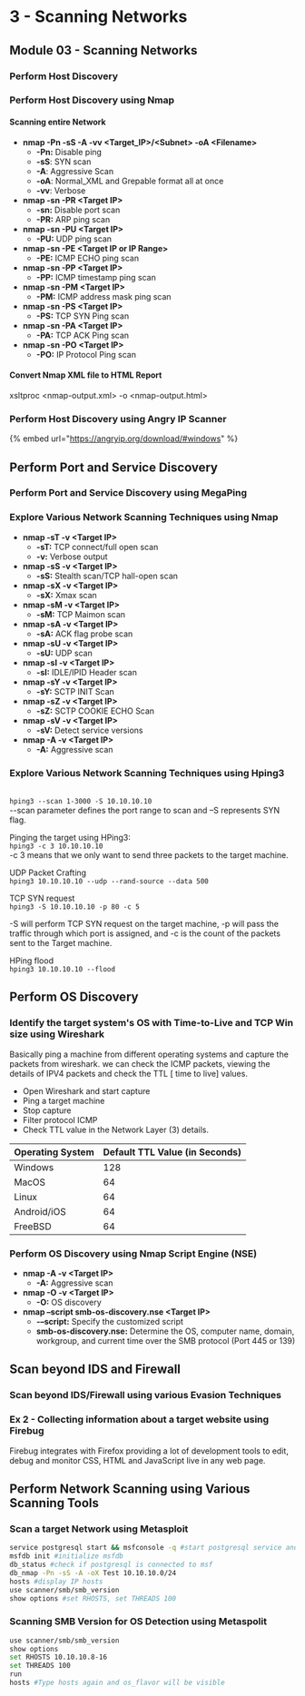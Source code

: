 # 3 - Scanning Networks

## Module 03 - Scanning Networks

### Perform Host Discovery

### Perform Host Discovery using Nmap









#### **Scanning entire Network**

* **nmap -Pn -sS -A -vv  \<Target\_IP>/\<Subnet> -oA \<Filename>**
  * **-Pn:** Disable ping
  * **-sS**: SYN scan
  * **-A**: Aggressive Scan
  * **-oA**: Normal\_XML and Grepable format all at once
  * **-vv**: Verbose
* **nmap -sn -PR \<Target IP>**
  * **-sn:** Disable port scan
  * **-PR:** ARP ping scan
* **nmap -sn -PU \<Target IP>**
  * **-PU:** UDP ping scan
* **nmap -sn -PE \<Target IP or IP Range>**
  * **-PE:** ICMP ECHO ping scan
* **nmap -sn -PP \<Target IP>**
  * **-PP:** ICMP timestamp ping scan
* **nmap -sn -PM \<Target IP>**
  * **-PM:** ICMP address mask ping scan
* **nmap -sn -PS \<Target IP>**
  * **-PS:** TCP SYN Ping scan
* **nmap -sn -PA \<Target IP>**
  * **-PA:** TCP ACK Ping scan
* **nmap -sn -PO \<Target IP>**
  * **-PO:** IP Protocol Ping scan

#### Convert Nmap XML file to HTML Report

xsltproc \<nmap-output.xml> -o \<nmap-output.html>

### Perform Host Discovery using Angry IP Scanner







{% embed url="https://angryip.org/download/#windows" %}

## Perform Port and Service Discovery

### Perform Port and Service Discovery using MegaPing









### Explore Various Network Scanning Techniques using Nmap





* **nmap -sT -v \<Target IP>**
  * **-sT:** TCP connect/full open scan
  * **-v:** Verbose output
* **nmap -sS -v \<Target IP>**
  * **-sS:** Stealth scan/TCP hall-open scan
* **nmap -sX -v \<Target IP>**
  * **-sX:** Xmax scan
* **nmap -sM -v \<Target IP>**
  * **-sM:** TCP Maimon scan
* **nmap -sA -v \<Target IP>**
  * **-sA:** ACK flag probe scan
* **nmap -sU -v \<Target IP>**
  * **-sU:** UDP scan
* **nmap -sI -v \<Target IP>**
  * **-sI:** IDLE/IPID Header scan
* **nmap -sY -v \<Target IP>**
  * **-sY:** SCTP INIT Scan
* **nmap -sZ -v \<Target IP>**
  * **-sZ:** SCTP COOKIE ECHO Scan
* **nmap -sV -v \<Target IP>**
  * **-sV:** Detect service versions
* **nmap -A -v \<Target IP>**
  * **-A:** Aggressive scan

### Explore Various Network Scanning Techniques using Hping3





\
`hping3 --scan 1-3000 -S 10.10.10.10`\
\--scan parameter defines the port range to scan and –S represents SYN flag.

Pinging the target using HPing3:\
`hping3 -c 3 10.10.10.10`\
\-c 3 means that we only want to send three packets to the target machine.

UDP Packet Crafting\
`hping3 10.10.10.10 --udp --rand-source --data 500`

TCP SYN request\
`hping3 -S 10.10.10.10 -p 80 -c 5`

\-S will perform TCP SYN request on the target machine, -p will pass the traffic through which port is assigned, and -c is the count of the packets sent to the Target machine.

HPing flood\
`hping3 10.10.10.10 --flood`

## Perform OS Discovery

### Identify the target system's OS with Time-to-Live and TCP Win size using Wireshark

Basically ping a machine from different operating systems and capture the packets from wireshark. we can check the ICMP packets, viewing the details of IPV4 packets and check the TTL \[ time to live] values.

* Open Wireshark and start capture
* Ping a target machine
* Stop capture
* Filter protocol ICMP
* Check TTL value in the Network Layer (3) details.

| Operating System | Default TTL Value (in Seconds) |
| ---------------- | ------------------------------ |
| Windows          | 128                            |
| MacOS            | 64                             |
| Linux            | 64                             |
| Android/iOS      | 64                             |
| FreeBSD          | 64                             |

### Perform OS Discovery using Nmap Script Engine (NSE)





* **nmap -A -v  \<Target IP>**
  * **-A:** Aggressive scan
* **nmap -O -v \<Target IP>**
  * **-O:** OS discovery
* **nmap –script smb-os-discovery.nse \<Target IP>**
  * **-–script:** Specify the customized script
  * **smb-os-discovery.nse:** Determine the OS, computer name, domain, workgroup, and current time over the SMB protocol (Port 445 or 139)

## Scan beyond IDS and Firewall

### Scan beyond IDS/Firewall using various Evasion Techniques



















### Ex 2 - Collecting information about a target website using Firebug

Firebug integrates with Firefox providing a lot of development tools to edit, debug and monitor CSS, HTML and JavaScript live in any web page.

###



## Perform Network Scanning using Various Scanning Tools

### Scan a target Network using Metasploit

```bash
service postgresql start && msfconsole -q #start postgresql service and msfconsole
msfdb init #initialize msfdb
db_status #check if postgresql is connected to msf
db_nmap -Pn -sS -A -oX Test 10.10.10.0/24
hosts #display IP hosts
use scanner/smb/smb_version
show options #set RHOSTS, set THREADS 100
```

### Scanning SMB Version for OS Detection using Metaspolit

```bash
use scanner/smb/smb_version
show options 
set RHOSTS 10.10.10.8-16 
set THREADS 100 
run  
hosts #Type hosts again and os_flavor will be visible
```
